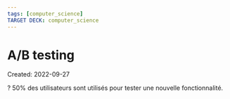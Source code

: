 ```yaml
---
tags: [computer_science] 
TARGET DECK: computer_science
---
```

# A/B testing
Created: 2022-09-27

?
50% des utilisateurs sont utilisés pour tester une nouvelle fonctionnalité.
<!--SR:!2022-10-01,4,270-->
